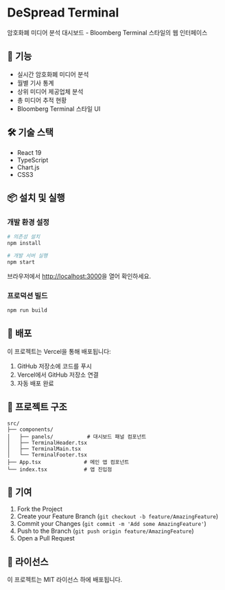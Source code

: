 # DeSpread Terminal

암호화폐 미디어 분석 대시보드 - Bloomberg Terminal 스타일의 웹 인터페이스

## 🚀 기능

- 실시간 암호화폐 미디어 분석
- 월별 기사 통계
- 상위 미디어 제공업체 분석
- 총 미디어 추적 현황
- Bloomberg Terminal 스타일 UI

## 🛠️ 기술 스택

- React 19
- TypeScript
- Chart.js
- CSS3

## 📦 설치 및 실행

### 개발 환경 설정

```bash
# 의존성 설치
npm install

# 개발 서버 실행
npm start
```

브라우저에서 [http://localhost:3000](http://localhost:3000)을 열어 확인하세요.

### 프로덕션 빌드

```bash
npm run build
```

## 🚀 배포

이 프로젝트는 Vercel을 통해 배포됩니다:

1. GitHub 저장소에 코드를 푸시
2. Vercel에서 GitHub 저장소 연결
3. 자동 배포 완료

## 📁 프로젝트 구조

```
src/
├── components/
│   ├── panels/           # 대시보드 패널 컴포넌트
│   ├── TerminalHeader.tsx
│   ├── TerminalMain.tsx
│   └── TerminalFooter.tsx
├── App.tsx              # 메인 앱 컴포넌트
└── index.tsx            # 앱 진입점
```

## 🤝 기여

1. Fork the Project
2. Create your Feature Branch (`git checkout -b feature/AmazingFeature`)
3. Commit your Changes (`git commit -m 'Add some AmazingFeature'`)
4. Push to the Branch (`git push origin feature/AmazingFeature`)
5. Open a Pull Request

## 📄 라이선스

이 프로젝트는 MIT 라이선스 하에 배포됩니다.
